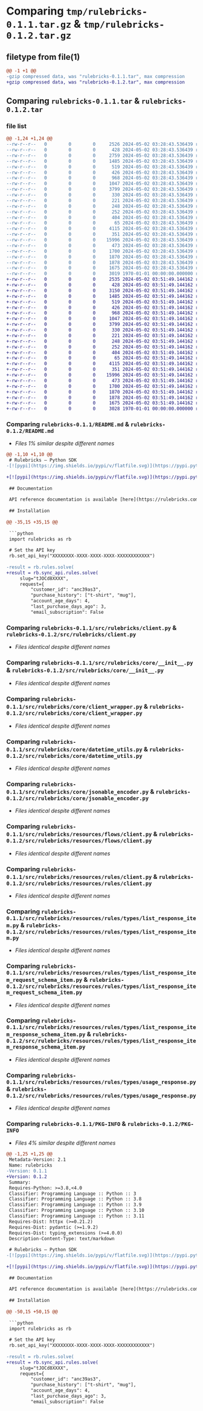 # Comparing `tmp/rulebricks-0.1.1.tar.gz` & `tmp/rulebricks-0.1.2.tar.gz`

## filetype from file(1)

```diff
@@ -1 +1 @@
-gzip compressed data, was "rulebricks-0.1.1.tar", max compression
+gzip compressed data, was "rulebricks-0.1.2.tar", max compression
```

## Comparing `rulebricks-0.1.1.tar` & `rulebricks-0.1.2.tar`

### file list

```diff
@@ -1,24 +1,24 @@
--rw-r--r--   0        0        0     2526 2024-05-02 03:28:43.536439 rulebricks-0.1.1/README.md
--rw-r--r--   0        0        0      428 2024-05-02 03:28:43.536439 rulebricks-0.1.1/pyproject.toml
--rw-r--r--   0        0        0     2759 2024-05-02 03:28:43.536439 rulebricks-0.1.1/src/rulebricks/__init__.py
--rw-r--r--   0        0        0     1485 2024-05-02 03:28:43.536439 rulebricks-0.1.1/src/rulebricks/client.py
--rw-r--r--   0        0        0      519 2024-05-02 03:28:43.536439 rulebricks-0.1.1/src/rulebricks/core/__init__.py
--rw-r--r--   0        0        0      426 2024-05-02 03:28:43.536439 rulebricks-0.1.1/src/rulebricks/core/api_error.py
--rw-r--r--   0        0        0      968 2024-05-02 03:28:43.536439 rulebricks-0.1.1/src/rulebricks/core/client_wrapper.py
--rw-r--r--   0        0        0     1047 2024-05-02 03:28:43.536439 rulebricks-0.1.1/src/rulebricks/core/datetime_utils.py
--rw-r--r--   0        0        0     3799 2024-05-02 03:28:43.536439 rulebricks-0.1.1/src/rulebricks/core/jsonable_encoder.py
--rw-r--r--   0        0        0      330 2024-05-02 03:28:43.536439 rulebricks-0.1.1/src/rulebricks/core/remove_none_from_dict.py
--rw-r--r--   0        0        0      221 2024-05-02 03:28:43.536439 rulebricks-0.1.1/src/rulebricks/errors/__init__.py
--rw-r--r--   0        0        0      248 2024-05-02 03:28:43.536439 rulebricks-0.1.1/src/rulebricks/errors/bad_request_error.py
--rw-r--r--   0        0        0      252 2024-05-02 03:28:43.536439 rulebricks-0.1.1/src/rulebricks/errors/internal_server_error.py
--rw-r--r--   0        0        0      404 2024-05-02 03:28:43.536439 rulebricks-0.1.1/src/rulebricks/resources/__init__.py
--rw-r--r--   0        0        0       65 2024-05-02 03:28:43.536439 rulebricks-0.1.1/src/rulebricks/resources/flows/__init__.py
--rw-r--r--   0        0        0     4115 2024-05-02 03:28:43.536439 rulebricks-0.1.1/src/rulebricks/resources/flows/client.py
--rw-r--r--   0        0        0      351 2024-05-02 03:28:43.536439 rulebricks-0.1.1/src/rulebricks/resources/rules/__init__.py
--rw-r--r--   0        0        0    15996 2024-05-02 03:28:43.536439 rulebricks-0.1.1/src/rulebricks/resources/rules/client.py
--rw-r--r--   0        0        0      473 2024-05-02 03:28:43.536439 rulebricks-0.1.1/src/rulebricks/resources/rules/types/__init__.py
--rw-r--r--   0        0        0     1700 2024-05-02 03:28:43.536439 rulebricks-0.1.1/src/rulebricks/resources/rules/types/list_response_item.py
--rw-r--r--   0        0        0     1870 2024-05-02 03:28:43.536439 rulebricks-0.1.1/src/rulebricks/resources/rules/types/list_response_item_request_schema_item.py
--rw-r--r--   0        0        0     1878 2024-05-02 03:28:43.536439 rulebricks-0.1.1/src/rulebricks/resources/rules/types/list_response_item_response_schema_item.py
--rw-r--r--   0        0        0     1675 2024-05-02 03:28:43.536439 rulebricks-0.1.1/src/rulebricks/resources/rules/types/usage_response.py
--rw-r--r--   0        0        0     3019 1970-01-01 00:00:00.000000 rulebricks-0.1.1/PKG-INFO
+-rw-r--r--   0        0        0     2535 2024-05-02 03:51:49.144162 rulebricks-0.1.2/README.md
+-rw-r--r--   0        0        0      428 2024-05-02 03:51:49.144162 rulebricks-0.1.2/pyproject.toml
+-rw-r--r--   0        0        0     3150 2024-05-02 03:51:49.144162 rulebricks-0.1.2/src/rulebricks/__init__.py
+-rw-r--r--   0        0        0     1485 2024-05-02 03:51:49.144162 rulebricks-0.1.2/src/rulebricks/client.py
+-rw-r--r--   0        0        0      519 2024-05-02 03:51:49.144162 rulebricks-0.1.2/src/rulebricks/core/__init__.py
+-rw-r--r--   0        0        0      426 2024-05-02 03:51:49.144162 rulebricks-0.1.2/src/rulebricks/core/api_error.py
+-rw-r--r--   0        0        0      968 2024-05-02 03:51:49.144162 rulebricks-0.1.2/src/rulebricks/core/client_wrapper.py
+-rw-r--r--   0        0        0     1047 2024-05-02 03:51:49.144162 rulebricks-0.1.2/src/rulebricks/core/datetime_utils.py
+-rw-r--r--   0        0        0     3799 2024-05-02 03:51:49.144162 rulebricks-0.1.2/src/rulebricks/core/jsonable_encoder.py
+-rw-r--r--   0        0        0      330 2024-05-02 03:51:49.144162 rulebricks-0.1.2/src/rulebricks/core/remove_none_from_dict.py
+-rw-r--r--   0        0        0      221 2024-05-02 03:51:49.144162 rulebricks-0.1.2/src/rulebricks/errors/__init__.py
+-rw-r--r--   0        0        0      248 2024-05-02 03:51:49.144162 rulebricks-0.1.2/src/rulebricks/errors/bad_request_error.py
+-rw-r--r--   0        0        0      252 2024-05-02 03:51:49.144162 rulebricks-0.1.2/src/rulebricks/errors/internal_server_error.py
+-rw-r--r--   0        0        0      404 2024-05-02 03:51:49.144162 rulebricks-0.1.2/src/rulebricks/resources/__init__.py
+-rw-r--r--   0        0        0       65 2024-05-02 03:51:49.144162 rulebricks-0.1.2/src/rulebricks/resources/flows/__init__.py
+-rw-r--r--   0        0        0     4115 2024-05-02 03:51:49.144162 rulebricks-0.1.2/src/rulebricks/resources/flows/client.py
+-rw-r--r--   0        0        0      351 2024-05-02 03:51:49.144162 rulebricks-0.1.2/src/rulebricks/resources/rules/__init__.py
+-rw-r--r--   0        0        0    15996 2024-05-02 03:51:49.144162 rulebricks-0.1.2/src/rulebricks/resources/rules/client.py
+-rw-r--r--   0        0        0      473 2024-05-02 03:51:49.144162 rulebricks-0.1.2/src/rulebricks/resources/rules/types/__init__.py
+-rw-r--r--   0        0        0     1700 2024-05-02 03:51:49.144162 rulebricks-0.1.2/src/rulebricks/resources/rules/types/list_response_item.py
+-rw-r--r--   0        0        0     1870 2024-05-02 03:51:49.144162 rulebricks-0.1.2/src/rulebricks/resources/rules/types/list_response_item_request_schema_item.py
+-rw-r--r--   0        0        0     1878 2024-05-02 03:51:49.144162 rulebricks-0.1.2/src/rulebricks/resources/rules/types/list_response_item_response_schema_item.py
+-rw-r--r--   0        0        0     1675 2024-05-02 03:51:49.144162 rulebricks-0.1.2/src/rulebricks/resources/rules/types/usage_response.py
+-rw-r--r--   0        0        0     3028 1970-01-01 00:00:00.000000 rulebricks-0.1.2/PKG-INFO
```

### Comparing `rulebricks-0.1.1/README.md` & `rulebricks-0.1.2/README.md`

 * *Files 1% similar despite different names*

```diff
@@ -1,10 +1,10 @@
 # Rulebricks – Python SDK
-[![pypi](https://img.shields.io/pypi/v/flatfile.svg)](https://pypi.python.org/pypi/rulebricks)
 
+[![pypi](https://img.shields.io/pypi/v/flatfile.svg)](https://pypi.python.org/pypi/rulebricks)
 
 ## Documentation
 
 API reference documentation is available [here](https://rulebricks.com/docs).
 
 ## Installation
 
@@ -35,15 +35,15 @@
 
 ```python
 import rulebricks as rb
 
 # Set the API key
 rb.set_api_key("XXXXXXXX-XXXX-XXXX-XXXX-XXXXXXXXXXXX")
 
-result = rb.rules.solve(
+result = rb.sync_api.rules.solve(
     slug="tJOCd8XXXX",
     request={
         "customer_id": "anc39as3",
         "purchase_history": ["t-shirt", "mug"],
         "account_age_days": 4,
         "last_purchase_days_ago": 3,
         "email_subscription": False
```

### Comparing `rulebricks-0.1.1/src/rulebricks/client.py` & `rulebricks-0.1.2/src/rulebricks/client.py`

 * *Files identical despite different names*

### Comparing `rulebricks-0.1.1/src/rulebricks/core/__init__.py` & `rulebricks-0.1.2/src/rulebricks/core/__init__.py`

 * *Files identical despite different names*

### Comparing `rulebricks-0.1.1/src/rulebricks/core/client_wrapper.py` & `rulebricks-0.1.2/src/rulebricks/core/client_wrapper.py`

 * *Files identical despite different names*

### Comparing `rulebricks-0.1.1/src/rulebricks/core/datetime_utils.py` & `rulebricks-0.1.2/src/rulebricks/core/datetime_utils.py`

 * *Files identical despite different names*

### Comparing `rulebricks-0.1.1/src/rulebricks/core/jsonable_encoder.py` & `rulebricks-0.1.2/src/rulebricks/core/jsonable_encoder.py`

 * *Files identical despite different names*

### Comparing `rulebricks-0.1.1/src/rulebricks/resources/flows/client.py` & `rulebricks-0.1.2/src/rulebricks/resources/flows/client.py`

 * *Files identical despite different names*

### Comparing `rulebricks-0.1.1/src/rulebricks/resources/rules/client.py` & `rulebricks-0.1.2/src/rulebricks/resources/rules/client.py`

 * *Files identical despite different names*

### Comparing `rulebricks-0.1.1/src/rulebricks/resources/rules/types/list_response_item.py` & `rulebricks-0.1.2/src/rulebricks/resources/rules/types/list_response_item.py`

 * *Files identical despite different names*

### Comparing `rulebricks-0.1.1/src/rulebricks/resources/rules/types/list_response_item_request_schema_item.py` & `rulebricks-0.1.2/src/rulebricks/resources/rules/types/list_response_item_request_schema_item.py`

 * *Files identical despite different names*

### Comparing `rulebricks-0.1.1/src/rulebricks/resources/rules/types/list_response_item_response_schema_item.py` & `rulebricks-0.1.2/src/rulebricks/resources/rules/types/list_response_item_response_schema_item.py`

 * *Files identical despite different names*

### Comparing `rulebricks-0.1.1/src/rulebricks/resources/rules/types/usage_response.py` & `rulebricks-0.1.2/src/rulebricks/resources/rules/types/usage_response.py`

 * *Files identical despite different names*

### Comparing `rulebricks-0.1.1/PKG-INFO` & `rulebricks-0.1.2/PKG-INFO`

 * *Files 4% similar despite different names*

```diff
@@ -1,25 +1,25 @@
 Metadata-Version: 2.1
 Name: rulebricks
-Version: 0.1.1
+Version: 0.1.2
 Summary: 
 Requires-Python: >=3.8,<4.0
 Classifier: Programming Language :: Python :: 3
 Classifier: Programming Language :: Python :: 3.8
 Classifier: Programming Language :: Python :: 3.9
 Classifier: Programming Language :: Python :: 3.10
 Classifier: Programming Language :: Python :: 3.11
 Requires-Dist: httpx (>=0.21.2)
 Requires-Dist: pydantic (>=1.9.2)
 Requires-Dist: typing_extensions (>=4.0.0)
 Description-Content-Type: text/markdown
 
 # Rulebricks – Python SDK
-[![pypi](https://img.shields.io/pypi/v/flatfile.svg)](https://pypi.python.org/pypi/rulebricks)
 
+[![pypi](https://img.shields.io/pypi/v/flatfile.svg)](https://pypi.python.org/pypi/rulebricks)
 
 ## Documentation
 
 API reference documentation is available [here](https://rulebricks.com/docs).
 
 ## Installation
 
@@ -50,15 +50,15 @@
 
 ```python
 import rulebricks as rb
 
 # Set the API key
 rb.set_api_key("XXXXXXXX-XXXX-XXXX-XXXX-XXXXXXXXXXXX")
 
-result = rb.rules.solve(
+result = rb.sync_api.rules.solve(
     slug="tJOCd8XXXX",
     request={
         "customer_id": "anc39as3",
         "purchase_history": ["t-shirt", "mug"],
         "account_age_days": 4,
         "last_purchase_days_ago": 3,
         "email_subscription": False
```

